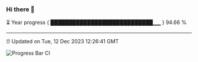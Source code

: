 ### Hi there 👋

⏳ Year progress { ████████████████████████████▁▁ } 94.66 %

---

⏰ Updated on Tue, 12 Dec 2023 12:26:41 GMT

![Progress Bar CI](https://github.com/liununu/liununu/workflows/Progress%20Bar%20CI/badge.svg)
